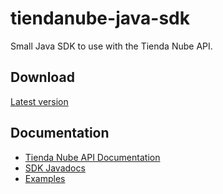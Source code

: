 tiendanube-java-sdk
===================

Small Java SDK to use with the Tienda Nube API.


## Download

[Latest version](https://github.com/TiendaNube/tiendanube-java-sdk/raw/master/dist/tiendanube-java-sdk.jar)


## Documentation

* [Tienda Nube API Documentation](https://github.com/TiendaNube/api-docs)
* [SDK Javadocs](https://github.com/TiendaNube/tiendanube-java-sdk/raw/master/docs/index.html)
* [Examples](https://github.com/TiendaNube/tiendanube-java-sdk/tree/master/src/test/java/com/tiendanube/apisdk)


